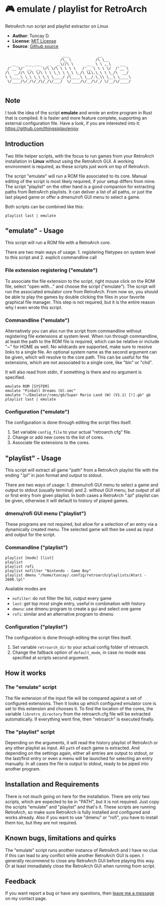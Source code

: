 # 🎮 emulate / playlist for RetroArch

RetroArch run script and playlist extractor on Linux

- **Author**: Tuncay D.
- **License**: [MIT License](LICENSE)
- **Source**: [Github source](https://github.com/thingsiplay/emulate)

```
                          ___             __             
                         /\_ \           /\ \__          
   __    ___ ___   __  __\//\ \      __  \ \ ,_\    __   
 /'__`\/' __` __`\/\ \/\ \ \ \ \   /'__`\ \ \ \/  /'__`\ 
/\  __//\ \/\ \/\ \ \ \_\ \ \_\ \_/\ \L\.\_\ \ \_/\  __/ 
\ \____\ \_\ \_\ \_\ \____/ /\____\ \__/.\_\\ \__\ \____\
 \/____/\/_/\/_/\/_/\/___/  \/____/\/__/\/_/ \/__/\/____/
                                                         
```

## Note

I took the idea of the script **emulate** and wrote an entire program in Rust
that is compiled. It is faster and more feature complete, supporting an external
configuration file. Have a look, if you are interested into it:
https://github.com/thingsiplay/enjoy

## Introduction

Two little helper scripts, with the focus to run games from your RetroArch
installation in **Linux** without using the RetroArch GUI. A working
environment is required, as these scripts just work on top of RetroArch.

The script "emulate" will run a ROM file associated to its core. Manual editing
of the script is most likely required, if your setup differs from mine. The
script "playlist" on the other hand is a good companion for extracting paths
from RetroArch playlists. It can deliver a list of all paths, or just the last
played game or offer a dmenu/rofi GUI menu to select a game.

Both scripts can be combined like this:

```
playlist last | emulate
```

## "emulate" - Usage

This script will run a ROM file with a RetroArch core.

There are two main ways of usage: 1. registering filetypes on system level to
this script and 2. explicit commandline call

### File extension registering ("emulate")

To associate the file extension to the script, right mouse click on the ROM
file, select "open with..." and choose the script ("emulate"). The script will
run the associated emulator core from RetroArch. From now on, you should be
able to play the games by double clicking the files in your favorite graphical
file manager. This step is not required, but it is the entire reason why I
even wrote this script.

### Commandline ("emulate")

Alternatively you can also run the script from commandline without registering
file extensions at system level. When run through commandline, at least the
path to the ROM file is required, which can be relative or include "~" for HOME
as well. No wildcards are supported, make sure to resolve links to a single
file. An optional system name as the second argument can be given, which will
resolve to the core path. This can be useful for file extensions, which are not
associated to a single core, like "bin" or "chd".

It will also read from stdin, if something is there and no argument is
specified.

```
emulate ROM [SYSTEM]
emulate "Pinball Dreams (U).smc"
emulate "~/Emulator/roms/gb/Super Mario Land (W) (V1.1) [!].gb" gb
playlist last | emulate
```

### Configuration ("emulate")

The configuration is done through editing the script files itself.

1. Set variable `config_file` to your actual "retroarch.cfg" file.
2. Change or add new cores to the list of cores.
3. Associate file extensions to the cores.

## "playlist" - Usage

This script will extract all game "path" from a RetroArch playlist file with
the ending ".lpl" in json format and output to stdout.

There are two ways of usage: 1. dmenu/rofi GUI menu to select a game and output
to stdout (usually terminal) and 2. without GUI menu, but output of all or
first entry from given playlist. In both cases a RetroArch ".lpl" playlist can
be given, otherwise it will default to history of played games.

### dmenu/rofi GUI menu ("playlist")

These programs are not required, but allow for a selection of an entry via a
dynamically created menu. The selected game will then be used as input and
output for the script.

### Commandline ("playlist")

```
playlist [mode] [list]
playlist
playlist rofi
playlist nofilter "Nintendo - Game Boy"
playlist dmenu "/home/tuncay/.config/retroarch/playlists/Atari - 2600.lpl"
```

Available modes are

- `nofilter`: do not filter the list, output every game
- `last`: get top most single entry, useful in combination with history
- `dmenu`: use dmenu program to create a gui and select one game
- `rofi`: similar and an alternative program to dmenu

### Configuration ("playlist")

The configuration is done through editing the script files itself.

1. Set variable `retroarch_dir` to your actual config folder of retroarch.
2. Change the fallback option of `default_mode`, in case no mode was specified
   at scripts second argument.

## How it works

### The "emulate" script

The file extension of the input file will be compared against a set of
configured extensions. Then it looks up which configured emulator core is set
to this extension and chooses it. To find the location of the cores, the
variable `libretro_directory` from the retroarch.cfg file will be extracted
automatically. If everything went fine, then "retroarch" is executed finally.

### The "playlist" script

Depending on the arguments, it will read the history playlist of RetroArch or
any other playlist as input. All `path` of each game is extracted. And
depending on the settings again, either all entries are output to stdout, or
the last/first entry or even a menu will be launched for selecting an entry
manually. In all cases the file is output to stdout, ready to be piped into
another program.

## Installation and Requirements

There is not much going on here for the installation. There are only two
scripts, which are expected to be in "PATH", but it is not required. Just copy
the scripts "emulate" and "playlist" and that's it.  These scripts are running
RetroArch, so make sure RetroArch is fully installed and configured and works
already. Also if you want to use "dmenu" or "rofi", you have to install them
too, but they are not required.

## Known bugs, limitations and quirks

The "emulate" script runs another instance of RetroArch and I have no clue if
this can lead to any conflict while another RetroArch GUI is open. I generally
recommend to close any RetroArch GUI before playing this way. Or at least
immadiately close the RetroArch GUI when running from script.

## Feedback

If you want report a bug or have any questions, then [leave me a message](https://thingsiplay.game.blog/contact/) on my contact page.
